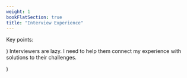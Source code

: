 ```yaml
---
weight: 1
bookFlatSection: true
title: "Interview Experience"
---
```


Key points:

) Interviewers are lazy.  I need to help them connect my experience with solutions to their challenges.

) 